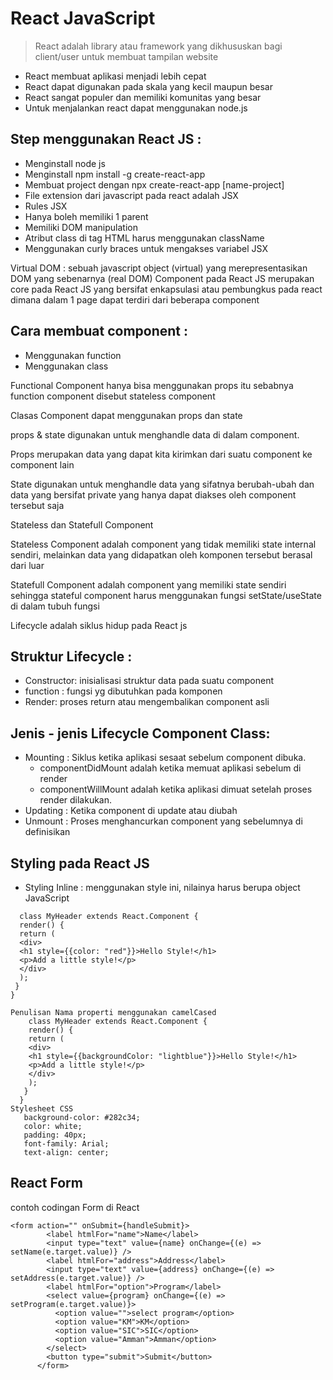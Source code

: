 # React JavaScript
> React adalah library atau framework yang dikhususkan bagi client/user untuk membuat tampilan website

- React membuat aplikasi menjadi lebih cepat
- React dapat digunakan pada skala yang kecil maupun besar
- React sangat populer dan memiliki komunitas yang besar
- Untuk menjalankan react dapat menggunakan node.js
## Step menggunakan React JS :
- Menginstall node js
- Menginstall npm install -g create-react-app
- Membuat project dengan npx create-react-app [name-project]
- File extension dari javascript pada react adalah JSX
- Rules JSX
- Hanya boleh memiliki 1 parent
- Memiliki DOM manipulation
- Atribut class di tag HTML harus menggunakan className
- Menggunakan curly braces untuk mengakses variabel JSX

Virtual DOM : sebuah javascript object (virtual) yang merepresentasikan DOM yang sebenarnya (real DOM)
Component pada React JS merupakan core pada React JS yang bersifat enkapsulasi atau pembungkus pada react dimana dalam 1 page dapat terdiri dari beberapa component

## Cara membuat component :
- Menggunakan function
- Menggunakan class

Functional Component hanya bisa menggunakan props itu sebabnya function component disebut stateless component

Clasas Component dapat menggunakan props dan state

props & state digunakan untuk menghandle data di dalam component.

Props merupakan data yang dapat kita kirimkan dari suatu component ke component lain

State digunakan untuk menghandle data yang sifatnya berubah-ubah dan data yang bersifat private yang hanya dapat diakses oleh component tersebut saja

Stateless dan Statefull Component

Stateless Component adalah component yang tidak memiliki state internal sendiri, melainkan data yang didapatkan oleh komponen tersebut berasal dari luar

Statefull Component adalah component yang memiliki state sendiri sehingga stateful component harus menggunakan fungsi setState/useState di dalam tubuh fungsi

Lifecycle adalah siklus hidup pada React js

## Struktur Lifecycle :
- Constructor: inisialisasi struktur data pada suatu component
- function : fungsi yg dibutuhkan pada komponen
- Render: proses return atau mengembalikan component asli

## Jenis - jenis Lifecycle Component Class:
- Mounting : Siklus ketika aplikasi sesaat sebelum component dibuka.
  - componentDidMount adalah ketika memuat aplikasi sebelum di render
  - componentWillMount adalah ketika aplikasi dimuat setelah proses render dilakukan.
- Updating : Ketika component di update atau diubah
- Unmount : Proses menghancurkan component yang sebelumnya di definisikan
## Styling pada React JS

- Styling Inline : menggunakan style ini, nilainya harus berupa object JavaScript
```
  class MyHeader extends React.Component {
  render() {
  return (
  <div>
  <h1 style={{color: "red"}}>Hello Style!</h1>
  <p>Add a little style!</p>
  </div>
  );
 }
}
```
```
Penulisan Nama properti menggunakan camelCased
    class MyHeader extends React.Component {
    render() {
    return (
    <div>
    <h1 style={{backgroundColor: "lightblue"}}>Hello Style!</h1>
    <p>Add a little style!</p>
    </div>
    );
   }
  }
Stylesheet CSS
   background-color: #282c34;
   color: white;
   padding: 40px;
   font-family: Arial;
   text-align: center;
```

## React Form
contoh codingan Form di React
```
<form action="" onSubmit={handleSubmit}>
        <label htmlFor="name">Name</label>
        <input type="text" value={name} onChange={(e) => setName(e.target.value)} />
        <label htmlFor="address">Address</label>
        <input type="text" value={address} onChange={(e) => setAddress(e.target.value)} />
        <label htmlFor="option">Program</label>
        <select value={program} onChange={(e) => setProgram(e.target.value)}>
          <option value="">select program</option>
          <option value="KM">KM</option>
          <option value="SIC">SIC</option>
          <option value="Amman">Amman</option>
        </select>
        <button type="submit">Submit</button>
      </form>
```